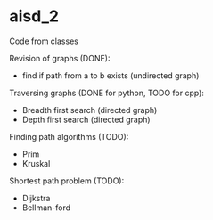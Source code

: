 # aisd_2
Code from classes

Revision of graphs (DONE):
- find if path from a to b exists (undirected graph)

Traversing graphs (DONE for python, TODO for cpp):
- Breadth first search (directed graph)
- Depth first search (directed graph)

Finding path algorithms (TODO):
- Prim
- Kruskal

Shortest path problem (TODO):
- Dijkstra
- Bellman-ford
